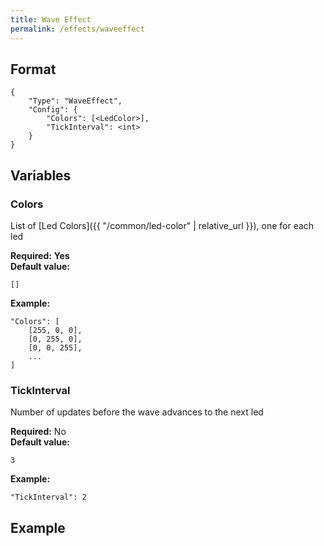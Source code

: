 ```yaml
---
title: Wave Effect
permalink: /effects/waveeffect
---
```


## Format

~~~
{
    "Type": "WaveEffect",
    "Config": {
        "Colors": [<LedColor>],
        "TickInterval": <int>
    }
}
~~~

## Variables

### Colors
<div class="variable-block" markdown="block">

List of [Led Colors]({{ "/common/led-color" | relative_url }}), one for each led 

**Required:** **Yes**<br>
**Default value:**
~~~
[]
~~~
**Example:**
~~~
"Colors": [
    [255, 0, 0],
    [0, 255, 0],
    [0, 0, 255],
    ...
]
~~~

</div>

### TickInterval
<div class="variable-block" markdown="block">

Number of updates before the wave advances to the next led

**Required:** No<br>
**Default value:**
~~~
3
~~~
**Example:**
~~~
"TickInterval": 2
~~~

</div>

## Example

~~~
~~~